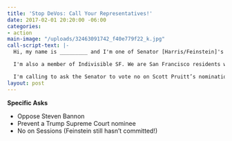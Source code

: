 ```yaml
---
title: 'Stop DeVos: Call Your Representatives!'
date: 2017-02-01 20:20:00 -06:00
categories:
- action
main-image: "/uploads/32463091742_f40e779f22_k.jpg"
call-script-text: |-
  Hi, my name is _________ and I'm one of Senator [Harris/Feinstein]'s constituents. My zip code is ______.

  I'm also a member of Indivisible SF. We are San Francisco residents who oppose Trump's agenda.

  I'm calling to ask the Senator to vote no on Scott Pruitt’s nomination for the EPA. I am concerned about the harm to California's environment if he were to limit our ability to regulate greenhouse gases and auto emissions. A person who doesn't agree that human activity is the primary cause of global warming isn't someone I want in charge of the EPA.
layout: post
---
```


**Specific Asks**

* Oppose Steven Bannon
* Prevent a Trump Supreme Court nominee
* No on Sessions (Feinstein still hasn’t committed!)